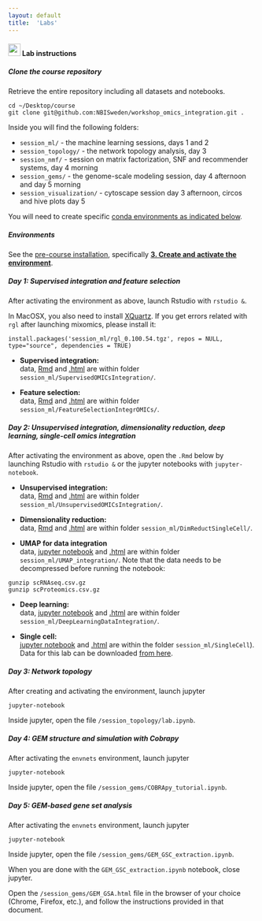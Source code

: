 ```yaml
---
layout: default
title:  'Labs'
---
```


#### <img border="0" src="https://www.svgrepo.com/show/7421/computer.svg" width="25" height="25"> Lab instructions

##### Clone the course repository

Retrieve the entire repository including all datasets and notebooks.
```
cd ~/Desktop/course
git clone git@github.com:NBISweden/workshop_omics_integration.git .
```

Inside you will find the following folders:  
- `session_ml/` - the machine learning sessions, days 1 and 2  
- `session_topology/` - the network topology analysis, day 3  
- `session_nmf/` - session on matrix factorization, SNF and recommender systems, day 4 morning  
- `session_gems/` - the genome-scale modeling session, day 4 afternoon and day 5 morning  
- `session_visualization/` - cytoscape session day 3 afternoon, circos and hive plots day 5  

You will need to create specific [conda environments as indicated below](#environments).  

##### Environments
See the [pre-course installation](./precourse.md), specifically [**3. Create and activate the environment**](./precourse.md#3-create-and-activate-the-environment).


##### Day 1: Supervised integration and feature selection
After activating the environment as above, launch Rstudio with `rstudio &`. 

In MacOSX, you also need to install [XQuartz](https://www.xquartz.org/). If you get errors related with `rgl` after launching mixomics, please install it:
```
install.packages('session_ml/rgl_0.100.54.tgz', repos = NULL, type="source", dependencies = TRUE)
```

- **Supervised integration:**  
data, [Rmd](./session_ml/SupervisedOMICsIntegration/supervised_omics_integr_CLL.Rmd) and [.html](./session_ml/SupervisedOMICsIntegration/supervised_omics_integr_CLL.html) are within folder `session_ml/SupervisedOMICsIntegration/`.

- **Feature selection:**  
data, [Rmd](./session_ml/FeatureSelectionIntegrOMICs/OmicsIntegration_FeatureSelection.Rmd) and [.html](./session_ml/FeatureSelectionIntegrOMICs/OmicsIntegration_FeatureSelection.html) are within folder `session_ml/FeatureSelectionIntegrOMICs/`.

##### Day 2: Unsupervised integration, dimensionality reduction, deep learning, single-cell omics integration
After activating the environment as above, open the `.Rmd` below by launching Rstudio with `rstudio &` or the jupyter notebooks with `jupyter-notebook`.

- **Unsupervised integration:**  
data, [Rmd](./session_ml/UnsupervisedOMICsIntegration/UnsupervisedOMICsIntegration.Rmd) and [.html](./session_ml/UnsupervisedOMICsIntegration/UnsupervisedOMICsIntegration.html) are within folder `session_ml/UnsupervisedOMICsIntegration/`.

- **Dimensionality reduction:**  
data, [Rmd](./session_ml/DimReductSingleCell/OmicsIntegration_DimensionReduction.Rmd) and [.html](./session_ml/DimReductSingleCell/OmicsIntegration_DimensionReduction.html) are within folder `session_ml/DimReductSingleCell/`.

- **UMAP for data integration**  
data, [jupyter notebook](./session_ml/UMAP_integration/UMAP_DataIntegration.ipynb) and [.html](./session_ml/UMAP_integration/UMAP_DataIntegration.html) are within folder `session_ml/UMAP_integration/`. Note that the data needs to be decompressed before running the notebook:
```
gunzip scRNAseq.csv.gz
gunzip scProteomics.csv.gz
```

- **Deep learning:**  
data, [jupyter notebook](./session_ml/DeepLearningDataIntegration/DeepLearningDataIntegration.ipynb) and [.html](./session_ml/DeepLearningDataIntegration/DeepLearningDataIntegration.html) are within folder `session_ml/DeepLearningDataIntegration/`.

- **Single cell:**  
[jupyter notebook](./session_ml/SingleCell/SingleCell_OmicsIntegration.Rmd) and [.html](./session_ml/SingleCell/SingleCell_OmicsIntegration.html) are within the folder `session_ml/SingleCell`). Data for this lab can be downloaded [from here](https://drive.google.com/file/d/1hBeh2L5PC-T87YObCmJv4Qcm59IqkkOf/view?usp=sharing).


##### Day 3: Network topology
After creating and activating the environment, launch jupyter
```
jupyter-notebook
```
Inside jupyter, open the file `/session_topology/lab.ipynb`.

##### Day 4: GEM structure and simulation with Cobrapy
After activating the `envnets` environment, launch jupyter
```
jupyter-notebook
```
Inside jupyter, open the file `/session_gems/COBRApy_tutorial.ipynb`.

##### Day 5: GEM-based gene set analysis
After activating the `envnets` environment, launch jupyter
```
jupyter-notebook
```
Inside jupyter, open the file `/session_gems/GEM_GSC_extraction.ipynb`.

When you are done with the `GEM_GSC_extraction.ipynb` notebook, close jupyter.

Open the `/session_gems/GEM_GSA.html` file in the browser of your choice (Chrome, Firefox, etc.), and follow the instructions provided in that document.


